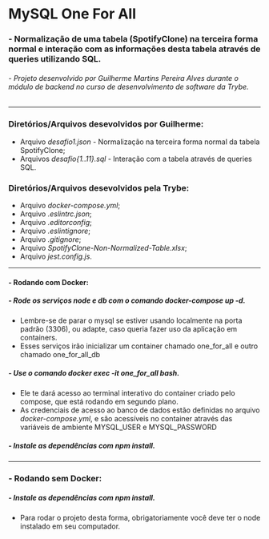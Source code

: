# MySQL One For All

### - Normalização de uma tabela (SpotifyClone) na terceira forma normal e interação com as informações desta tabela através de queries utilizando SQL.
###### - Projeto desenvolvido por Guilherme Martins Pereira Alves durante o módulo de backend no curso de desenvolvimento de software da Trybe.

------------

### Diretórios/Arquivos desevolvidos por Guilherme:
- Arquivo *desafio1.json* - Normalização na terceira forma normal da tabela SpotifyClone;
- Arquivos *desafio{1..11}.sql* - Interação com a tabela através de queries SQL.

### Diretórios/Arquivos desevolvidos pela Trybe:
- Arquivo *docker-compose.yml*;
- Arquivo *.eslintrc.json*;
- Arquivo *.editorconfig*;
- Arquivo *.eslintignore*;
- Arquivo *.gitignore*;
- Arquivo *SpotifyClone-Non-Normalized-Table.xlsx*;
- Arquivo *jest.config.js*.

------------



#### - Rodando com Docker:
##### - Rode os serviços node e db com o comando *docker-compose up -d*.
- Lembre-se de parar o mysql se estiver usando localmente na porta padrão (3306), ou adapte, caso queria fazer uso da aplicação em containers.
- Esses serviços irão inicializar um container chamado one_for_all e outro chamado one_for_all_db

##### - Use o comando *docker exec -it one_for_all bash*.
- Ele te dará acesso ao terminal interativo do container criado pelo compose, que está rodando em segundo plano.
- As credenciais de acesso ao banco de dados estão definidas no arquivo *docker-compose.yml*, e são acessíveis no container através das variáveis de ambiente MYSQL_USER e MYSQL_PASSWORD

##### - Instale as dependências com *npm install*.

------------

### - Rodando sem Docker:
##### - Instale as dependências com *npm install*.
- Para rodar o projeto desta forma, obrigatoriamente você deve ter o node instalado em seu computador.

